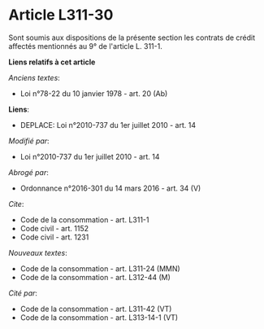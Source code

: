 # Article L311-30

Sont soumis aux dispositions de la présente section les contrats de crédit affectés mentionnés au 9° de l'article L. 311-1.

**Liens relatifs à cet article**

_Anciens textes_:

  - Loi n°78-22 du 10 janvier 1978 - art. 20 (Ab)

**Liens**:

  - DEPLACE: Loi n°2010-737 du 1er juillet 2010 - art. 14

_Modifié par_:

  - Loi n°2010-737 du 1er juillet 2010 - art. 14

_Abrogé par_:

  - Ordonnance n°2016-301 du 14 mars 2016 - art. 34 (V)

_Cite_:

  - Code de la consommation - art. L311-1
  - Code civil - art. 1152
  - Code civil - art. 1231

_Nouveaux textes_:

  - Code de la consommation - art. L311-24 (MMN)
  - Code de la consommation - art. L312-44 (M)

_Cité par_:

  - Code de la consommation - art. L311-42 (VT)
  - Code de la consommation - art. L313-14-1 (VT)
